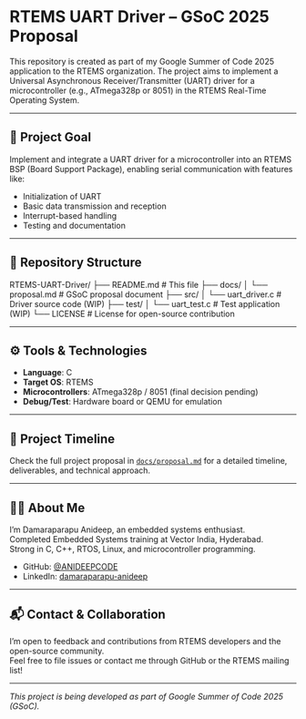 # RTEMS UART Driver – GSoC 2025 Proposal

This repository is created as part of my Google Summer of Code 2025 application to the RTEMS organization. The project aims to implement a Universal Asynchronous Receiver/Transmitter (UART) driver for a microcontroller (e.g., ATmega328p or 8051) in the RTEMS Real-Time Operating System.

---

## 📌 Project Goal

Implement and integrate a UART driver for a microcontroller into an RTEMS BSP (Board Support Package), enabling serial communication with features like:
- Initialization of UART
- Basic data transmission and reception
- Interrupt-based handling
- Testing and documentation

---

## 📁 Repository Structure

RTEMS-UART-Driver/ 
├── README.md # This file 
├── docs/ 
│       └── proposal.md # GSoC proposal document 
├── src/
│       └── uart_driver.c # Driver source code (WIP) 
├── test/ 
│       └── uart_test.c # Test application (WIP) 
└── LICENSE # License for open-source contribution

---

## ⚙️ Tools & Technologies

- **Language**: C
- **Target OS**: RTEMS
- **Microcontrollers**: ATmega328p / 8051 (final decision pending)
- **Debug/Test**: Hardware board or QEMU for emulation

---

## 📆 Project Timeline

Check the full project proposal in [`docs/proposal.md`](docs/proposal.md) for a detailed timeline, deliverables, and technical approach.

---

## 🙋‍♂️ About Me

I’m Damaraparapu Anideep, an embedded systems enthusiast.  
Completed Embedded Systems training at Vector India, Hyderabad.  
Strong in C, C++, RTOS, Linux, and microcontroller programming.

- GitHub: [@ANIDEEPCODE](https://github.com/ANIDEEPCODE/anideep.git)
- LinkedIn: [damaraparapu-anideep](https://www.linkedin.com/in/damaraparapu-anideep-370638241)

---

## 📬 Contact & Collaboration

I’m open to feedback and contributions from RTEMS developers and the open-source community.  
Feel free to file issues or contact me through GitHub or the RTEMS mailing list!

---

*This project is being developed as part of Google Summer of Code 2025 (GSoC).*


